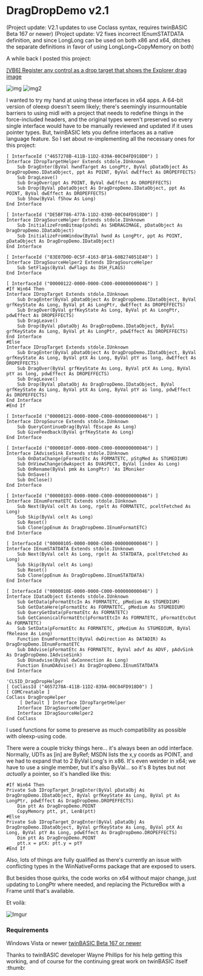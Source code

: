 # DragDropDemo v2.1

(Project update: V2.1 updates to use Coclass syntax, requires twinBASIC Beta 167 or newer)
(Project update: V2 fixes incorrect IEnumSTATDATA definition, and since LongLong can be used on both x86 and x64, ditches the separate definitions in favor of using LongLong+CopyMemory on both)

A while back I posted this project:

[[VB6] Register any control as a drop target that shows the Explorer drag image](https://www.vbforums.com/showthread.php?808125-VB6-Register-any-control-as-a-drop-target-that-shows-the-Explorer-drag-image)

![img](http://i.imgur.com/y3SHMsH.jpg) ![img2](http://i.imgur.com/aUaniDK.jpg)


I wanted to try my hand at using these interfaces in x64 apps. A 64-bit version of oleexp doesn't seem likely; there's seemingly insurmountable barriers to using midl with a project that needs to redefine things in the force-included headers, and the original types weren't preserved so every single interface would have to be manually reviewed and updated if it uses pointer types. But, twinBASIC lets you define interfaces as a native language feature. So I set about re-implementing all the necessary ones for this project:

```
[ InterfaceId ("4657278B-411B-11D2-839A-00C04FD918D0") ]
Interface IDropTargetHelper Extends stdole.IUnknown
    Sub DragEnter(ByVal hwndTarget As LongPtr, ByVal pDataObject As DragDropDemo.IDataObject, ppt As POINT, ByVal dwEffect As DROPEFFECTS)
    Sub DragLeave()
    Sub DragOver(ppt As POINT, ByVal dwEffect As DROPEFFECTS)
    Sub Drop(ByVal pDataObject As DragDropDemo.IDataObject, ppt As POINT, ByVal dwEffect As DROPEFFECTS)
    Sub Show(ByVal fShow As Long)
End Interface

[ InterfaceId ("DE5BF786-477A-11D2-839D-00C04FD918D0") ]
Interface IDragSourceHelper Extends stdole.IUnknown
    Sub InitializeFromBitmap(pshdi As SHDRAGIMAGE, pDataObject As DragDropDemo.IDataObject)
    Sub InitializeFromWindow(ByVal hwnd As LongPtr, ppt As POINT, pDataObject As DragDropDemo.IDataObject)
End Interface

[ InterfaceId ("83E07D0D-0C5F-4163-BF1A-60B274051E40") ]
Interface IDragSourceHelper2 Extends IDragSourceHelper
	Sub SetFlags(ByVal dwFlags As DSH_FLAGS)
End Interface

[ InterfaceId ("00000122-0000-0000-C000-000000000046") ]
#If Win64 Then
Interface IDropTarget Extends stdole.IUnknown
    Sub DragEnter(ByVal pDataObject As DragDropDemo.IDataObject, ByVal grfKeyState As Long, ByVal pt As LongPtr, dwEffect As DROPEFFECTS)
    Sub DragOver(ByVal grfKeyState As Long, ByVal pt As LongPtr, pdwEffect As DROPEFFECTS)
    Sub DragLeave()
    Sub Drop(ByVal pDataObj As DragDropDemo.IDataObject, ByVal grfKeyState As Long, ByVal pt As LongPtr, pdwEffect As DROPEFFECTS)
End Interface
#Else
Interface IDropTarget Extends stdole.IUnknown
    Sub DragEnter(ByVal pDataObject As DragDropDemo.IDataObject, ByVal grfKeyState As Long, ByVal ptX As Long, ByVal ptY as long, dwEffect As DROPEFFECTS)
    Sub DragOver(ByVal grfKeyState As Long, ByVal ptX As Long, ByVal ptY as long, pdwEffect As DROPEFFECTS)
    Sub DragLeave()
    Sub Drop(ByVal pDataObj As DragDropDemo.IDataObject, ByVal grfKeyState As Long, ByVal ptX As Long, ByVal ptY as long, pdwEffect As DROPEFFECTS)
End Interface
#End If

[ InterfaceId ("00000121-0000-0000-C000-000000000046") ]
Interface IDropSource Extends stdole.IUnknown
    Sub QueryContinueDrag(ByVal fEscape As Long)
    Sub GiveFeedback(ByVal grfKeyState As Long)
End Interface

[ InterfaceId ("0000010f-0000-0000-C000-000000000046") ]
Interface IAdviseSink Extends stdole.IUnknown
	Sub OnDataChange(pFormatEtc As FORMATETC, pStgMed As STGMEDIUM)
    Sub OnViewChange(dwAspect As DVASPECT, ByVal lindex As Long)
    Sub OnRename(ByVal pmk As LongPtr) 'As IMoniker
    Sub OnSave()
    Sub OnClose()
End Interface

[ InterfaceId ("00000103-0000-0000-C000-000000000046") ]
Interface IEnumFormatETC Extends stdole.IUnknown
    Sub Next(ByVal celt As Long, rgelt As FORMATETC, pceltFetched As Long)
    Sub Skip(ByVal celt As Long)
    Sub Reset()
    Sub Clone(ppEnum As DragDropDemo.IEnumFormatETC)
End Interface

[ InterfaceId ("00000105-0000-0000-C000-000000000046") ]
Interface IEnumSTATDATA Extends stdole.IUnknown
    Sub Next(ByVal celt As Long, rgelt As STATDATA, pceltFetched As Long)
    Sub Skip(ByVal celt As Long)
    Sub Reset()
    Sub Clone(ppEnum As DragDropDemo.IEnumSTATDATA)
End Interface

[ InterfaceId ("0000010E-0000-0000-C000-000000000046") ]
Interface IDataObject Extends stdole.IUnknown
    Sub GetData(pFormatEtcIn As FORMATETC, pMedium As STGMEDIUM)
    Sub GetDataHere(pFormatEtc As FORMATETC, pMedium As STGMEDIUM)
    Sub QueryGetData(pFormatEtc As FORMATETC)
    Sub GetCanonicalFormatEtc(pFormatEtcIn As FORMATETC, pFormatEtcOut As FORMATETC)
    Sub SetData(pFormatEtc As FORMATETC, pMedium As STGMEDIUM, ByVal fRelease As Long)
    Function EnumFormatEtc(ByVal dwDirection As DATADIR) As DragDropDemo.IEnumFormatETC
    Sub DAdvise(pFormatEtc As FORMATETC, ByVal advf As ADVF, pAdvSink As DragDropDemo.IAdviseSink)
    Sub DUnadvise(ByVal dwConnection As Long)
    Function EnumDAdvise() As DragDropDemo.IEnumSTATDATA
End Interface

'CLSID_DragDropHelper 
[ CoClassId ("4657278A-411B-11D2-839A-00C04FD918D0") ]
[ COMCreatable ]
CoClass DragDropHelper
	 [ Default ] Interface IDropTargetHelper
	Interface IDragSourceHelper
	Interface IDragSourceHelper2
End CoClass
```

I used functions for some to preserve as much compatibility as possible with oleexp-using code.

There were a couple tricky things here... it's always been an odd interface. Normally, UDTs as [in] are ByRef; MSDN lists the x,y coords as POINT, and we had to expand that to 2 ByVal Long's in x86. It's even weirder in x64; we have to use a single member, but it's also ByVal... so it's 8 bytes but not *actually* a pointer, so it's handled like this:

```
#If Win64 Then
Private Sub IDropTarget_DragEnter(ByVal pDataObj As DragDropDemo.IDataObject, ByVal grfKeyState As Long, ByVal pt As LongPtr, pdwEffect As DragDropDemo.DROPEFFECTS)
    Dim ptt As DragDropDemo.POINT
    CopyMemory ptt, pt, LenB(ptt)
#Else
Private Sub IDropTarget_DragEnter(ByVal pDataObj As DragDropDemo.IDataObject, ByVal grfKeyState As Long, ByVal ptX As Long, ByVal ptY As Long, pdwEffect As DragDropDemo.DROPEFFECTS)
    Dim ptt As DragDropDemo.POINT
    ptt.x = ptX: ptt.y = ptY
#End If
```

Also, lots of things are fully qualified as there's currently an issue with conflicting types in the WinNativeForms package that are exposed to users.

But besides those quirks, the code works on x64 without major change, just updating to LongPtr where needed, and replacing the PictureBox with a Frame until that's available.

Et voilà:

![Imgur](https://i.imgur.com/gysxo6r.jpg)

### Requirements
Windows Vista or newer
[twinBASIC Beta 167 or newer](https://github.com/twinbasic/twinbasic/releases)

Thanks to twinBASIC developer Wayne Phillips for his help getting this working, and of course for the continuing great work on twinBASIC itself :thumb:
